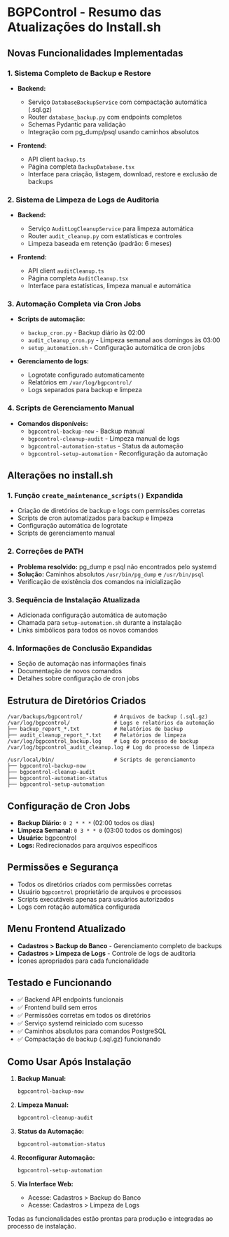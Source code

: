 # BGPControl - Resumo das Atualizações do Install.sh

## Novas Funcionalidades Implementadas

### 1. Sistema Completo de Backup e Restore
- **Backend:**
  - Serviço `DatabaseBackupService` com compactação automática (.sql.gz)
  - Router `database_backup.py` com endpoints completos
  - Schemas Pydantic para validação
  - Integração com pg_dump/psql usando caminhos absolutos

- **Frontend:**
  - API client `backup.ts`
  - Página completa `BackupDatabase.tsx`
  - Interface para criação, listagem, download, restore e exclusão de backups

### 2. Sistema de Limpeza de Logs de Auditoria
- **Backend:**
  - Serviço `AuditLogCleanupService` para limpeza automática
  - Router `audit_cleanup.py` com estatísticas e controles
  - Limpeza baseada em retenção (padrão: 6 meses)

- **Frontend:**
  - API client `auditCleanup.ts`
  - Página completa `AuditCleanup.tsx`
  - Interface para estatísticas, limpeza manual e automática

### 3. Automação Completa via Cron Jobs
- **Scripts de automação:**
  - `backup_cron.py` - Backup diário às 02:00
  - `audit_cleanup_cron.py` - Limpeza semanal aos domingos às 03:00
  - `setup_automation.sh` - Configuração automática de cron jobs

- **Gerenciamento de logs:**
  - Logrotate configurado automaticamente
  - Relatórios em `/var/log/bgpcontrol/`
  - Logs separados para backup e limpeza

### 4. Scripts de Gerenciamento Manual
- **Comandos disponíveis:**
  - `bgpcontrol-backup-now` - Backup manual
  - `bgpcontrol-cleanup-audit` - Limpeza manual de logs
  - `bgpcontrol-automation-status` - Status da automação
  - `bgpcontrol-setup-automation` - Reconfiguração da automação

## Alterações no install.sh

### 1. Função `create_maintenance_scripts()` Expandida
- Criação de diretórios de backup e logs com permissões corretas
- Scripts de cron automatizados para backup e limpeza
- Configuração automática de logrotate
- Scripts de gerenciamento manual

### 2. Correções de PATH
- **Problema resolvido:** pg_dump e psql não encontrados pelo systemd
- **Solução:** Caminhos absolutos `/usr/bin/pg_dump` e `/usr/bin/psql`
- Verificação de existência dos comandos na inicialização

### 3. Sequência de Instalação Atualizada
- Adicionada configuração automática de automação
- Chamada para `setup-automation.sh` durante a instalação
- Links simbólicos para todos os novos comandos

### 4. Informações de Conclusão Expandidas
- Seção de automação nas informações finais
- Documentação de novos comandos
- Detalhes sobre configuração de cron jobs

## Estrutura de Diretórios Criados

```
/var/backups/bgpcontrol/          # Arquivos de backup (.sql.gz)
/var/log/bgpcontrol/              # Logs e relatórios da automação
├── backup_report_*.txt           # Relatórios de backup
├── audit_cleanup_report_*.txt    # Relatórios de limpeza
/var/log/bgpcontrol_backup.log    # Log do processo de backup
/var/log/bgpcontrol_audit_cleanup.log # Log do processo de limpeza

/usr/local/bin/                   # Scripts de gerenciamento
├── bgpcontrol-backup-now
├── bgpcontrol-cleanup-audit
├── bgpcontrol-automation-status
├── bgpcontrol-setup-automation
```

## Configuração de Cron Jobs

- **Backup Diário:** `0 2 * * *` (02:00 todos os dias)
- **Limpeza Semanal:** `0 3 * * 0` (03:00 todos os domingos)
- **Usuário:** bgpcontrol
- **Logs:** Redirecionados para arquivos específicos

## Permissões e Segurança

- Todos os diretórios criados com permissões corretas
- Usuário `bgpcontrol` proprietário de arquivos e processos
- Scripts executáveis apenas para usuários autorizados
- Logs com rotação automática configurada

## Menu Frontend Atualizado

- **Cadastros > Backup do Banco** - Gerenciamento completo de backups
- **Cadastros > Limpeza de Logs** - Controle de logs de auditoria
- Ícones apropriados para cada funcionalidade

## Testado e Funcionando

- ✅ Backend API endpoints funcionais
- ✅ Frontend build sem erros
- ✅ Permissões corretas em todos os diretórios
- ✅ Serviço systemd reiniciado com sucesso
- ✅ Caminhos absolutos para comandos PostgreSQL
- ✅ Compactação de backup (.sql.gz) funcionando

## Como Usar Após Instalação

1. **Backup Manual:**
   ```bash
   bgpcontrol-backup-now
   ```

2. **Limpeza Manual:**
   ```bash
   bgpcontrol-cleanup-audit
   ```

3. **Status da Automação:**
   ```bash
   bgpcontrol-automation-status
   ```

4. **Reconfigurar Automação:**
   ```bash
   bgpcontrol-setup-automation
   ```

5. **Via Interface Web:**
   - Acesse: Cadastros > Backup do Banco
   - Acesse: Cadastros > Limpeza de Logs

Todas as funcionalidades estão prontas para produção e integradas ao processo de instalação.

